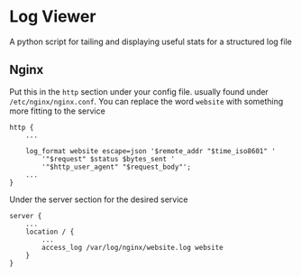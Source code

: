 # Log Viewer
A python script for tailing and displaying useful stats for a structured log file

## Nginx
Put this in the `http` section under your config file. usually found under `/etc/nginx/nginx.conf`.
You can replace the word `website` with something more fitting to the service
``` 
http {
    ...

    log_format website escape=json '$remote_addr "$time_iso8601" '
        '"$request" $status $bytes_sent '
        '"$http_user_agent" "$request_body"';
    ...
}
```
Under the server section for the desired service
```
server {
    ...
    location / {
        ...
        access_log /var/log/nginx/website.log website
    }
}
```